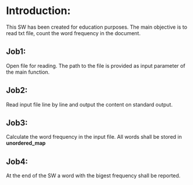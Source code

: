 # Introduction:

This SW has been created for education purposes. The main objective is to read txt file, count the word frequency in the document.

## Job1:

Open file for reading. The path to the file is provided as input parameter of the main function.



## Job2:

Read input file line by line and output the content on standard output.



## Job3: 

Calculate the word frequency in the input file. All words shall be stored in **unordered_map**

## Job4:

At the end of the SW a word with the bigest frequency shall be reported.

